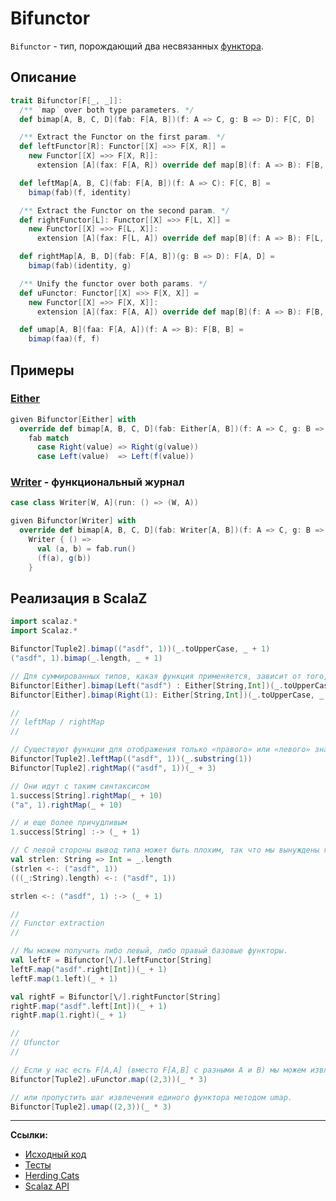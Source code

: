 # Bifunctor

`Bifunctor` - тип, порождающий два несвязанных [функтора](https://scalabook.gitflic.space/docs/typeclass/monad/functor).


## Описание

```scala
trait Bifunctor[F[_, _]]:
  /** `map` over both type parameters. */
  def bimap[A, B, C, D](fab: F[A, B])(f: A => C, g: B => D): F[C, D]

  /** Extract the Functor on the first param. */
  def leftFunctor[R]: Functor[[X] =>> F[X, R]] =
    new Functor[[X] =>> F[X, R]]:
      extension [A](fax: F[A, R]) override def map[B](f: A => B): F[B, R] = leftMap(fax)(f)

  def leftMap[A, B, C](fab: F[A, B])(f: A => C): F[C, B] =
    bimap(fab)(f, identity)

  /** Extract the Functor on the second param. */
  def rightFunctor[L]: Functor[[X] =>> F[L, X]] =
    new Functor[[X] =>> F[L, X]]:
      extension [A](fax: F[L, A]) override def map[B](f: A => B): F[L, B] = rightMap(fax)(f)

  def rightMap[A, B, D](fab: F[A, B])(g: B => D): F[A, D] =
    bimap(fab)(identity, g)

  /** Unify the functor over both params. */
  def uFunctor: Functor[[X] =>> F[X, X]] =
    new Functor[[X] =>> F[X, X]]:
      extension [A](fax: F[A, A]) override def map[B](f: A => B): F[B, B] = umap(fax)(f)

  def umap[A, B](faa: F[A, A])(f: A => B): F[B, B] =
    bimap(faa)(f, f)
```

## Примеры

### [Either](https://scalabook.gitflic.space/docs/fp/handling-errors)

```scala
given Bifunctor[Either] with
  override def bimap[A, B, C, D](fab: Either[A, B])(f: A => C, g: B => D): Either[C, D] =
    fab match
      case Right(value) => Right(g(value))
      case Left(value)  => Left(f(value))
```

### [Writer](https://scalabook.gitflic.space/docs/fp/writer) - функциональный журнал

```scala
case class Writer[W, A](run: () => (W, A))

given Bifunctor[Writer] with
  override def bimap[A, B, C, D](fab: Writer[A, B])(f: A => C, g: B => D): Writer[C, D] =
    Writer { () =>
      val (a, b) = fab.run()
      (f(a), g(b))
    }
```


## Реализация в ScalaZ

```scala
import scalaz.*
import Scalaz.*

Bifunctor[Tuple2].bimap(("asdf", 1))(_.toUpperCase, _ + 1)                               // ("ASDF",2)
("asdf", 1).bimap(_.length, _ + 1)                                                       // (4,2)

// Для суммированных типов, какая функция применяется, зависит от того, какое значение присутствует:
Bifunctor[Either].bimap(Left("asdf") : Either[String,Int])(_.toUpperCase, _ + 1)         // Left("ASDF")
Bifunctor[Either].bimap(Right(1): Either[String,Int])(_.toUpperCase, _ + 1)              // Right(2)

//
// leftMap / rightMap
//

// Существуют функции для отображения только «правого» или «левого» значения:
Bifunctor[Tuple2].leftMap(("asdf", 1))(_.substring(1))                                   // ("sdf" -> 1)
Bifunctor[Tuple2].rightMap(("asdf", 1))(_ + 3)                                           // ("asdf" -> 4)

// Они идут с таким синтаксисом
1.success[String].rightMap(_ + 10)                                                       // Success(11)
("a", 1).rightMap(_ + 10)                                                                // ("a" -> 11)

// и еще более причудливым
1.success[String] :-> (_ + 1)                                                            // Success(2)

// С левой стороны вывод типа может быть плохим, так что мы вынуждены явно указывать типы в функции, которую мы оставилиMap.
val strlen: String => Int = _.length
(strlen <-: ("asdf", 1))                                                                 // (4 -> 1)
(((_:String).length) <-: ("asdf", 1))                                                    // (4 -> 1)

strlen <-: ("asdf", 1) :-> (_ + 1)                                                       // (4 -> 2)

//
// Functor extraction
//

// Мы можем получить либо левый, либо правый базовые функторы.
val leftF = Bifunctor[\/].leftFunctor[String]
leftF.map("asdf".right[Int])(_ + 1)                                                      // "asdf".right[Int]
leftF.map(1.left)(_ + 1)                                                                 // 2.left[String]

val rightF = Bifunctor[\/].rightFunctor[String]
rightF.map("asdf".left[Int])(_ + 1)                                                      // "asdf".left[Int]
rightF.map(1.right)(_ + 1)                                                               // 2.right[String]

//
// Ufunctor
//

// Если у нас есть F[A,A] (вместо F[A,B] с разными A и B) мы можем извлечь "унифицированный функтор", который является функтором,
Bifunctor[Tuple2].uFunctor.map((2,3))(_ * 3)                                             // (6 -> 9)

// или пропустить шаг извлечения единого функтора методом umap.
Bifunctor[Tuple2].umap((2,3))(_ * 3)                                                     // (6 -> 9)
```


---

**Ссылки:**

- [Исходный код](https://gitflic.ru/project/artemkorsakov/scalabook/blob?file=examples%2Fsrc%2Fmain%2Fscala%2Ftypeclass%2Fbifunctor%2FBifunctor.scala&plain=1)
- [Тесты](https://gitflic.ru/project/artemkorsakov/scalabook/blob?file=examples%2Fsrc%2Ftest%2Fscala%2Ftypeclass%2Fbifunctor%2FBifunctorSuite.scala&plain=1)
- [Herding Cats](http://eed3si9n.com/herding-cats/datatype-generic-programming.html)
- [Scalaz API](https://javadoc.io/doc/org.scalaz/scalaz-core_3/7.3.6/scalaz/Bifunctor.html)

